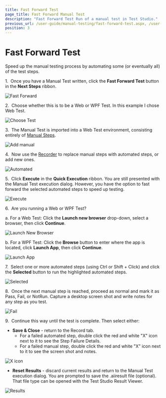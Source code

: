 ```yaml
---
title: Fast Forward Test
page_title: Fast Forward Manual Test 
description: "Fast Forward Test Run of a manual test in Test Studio."
previous_url: /user-guide/manual-testing/fast-forward-test.aspx, /user-guide/manual-testing/fast-forward-test
position: 3
---
```

# Fast Forward Test

Speed up the manual testing process by automating some (or eventually all) of the test steps.

1.&nbsp; Once you have a Manual Test written, click the **Fast Forward Test** button in the **Next Steps** ribbon.

![Fast Forward][1]

2.&nbsp; Choose whether this is to be a Web or WPF Test. In this example I chose Web Test.

![Choose Test][2]

3.&nbsp; The Manual Test is imported into a Web Test environment, consisting entirely of <a href="/features/custom-steps/manual-step" target="_blank">Manual Steps</a>.

![Add manual][3]

4.&nbsp; Now use the <a href="/getting-started/test-recording/overview" target="_blank">Recorder</a> to replace manual steps with automated steps, or add new ones.

![Automated][4]

5.&nbsp; Click **Execute** in the **Quick Execution** ribbon. You are still presented with the Manual Test execution dialog. However, you have the option to fast forward the selected automated steps to speed up testing.

![Execute][5]

6.&nbsp; Are you running a Web or WPF Test?

a. For a Web Test: Click the **Launch new browser** drop-down, select a browser, then click **Continue**.

![Launch New Browser][6]

b. For a WPF Test: Click the **Browse** button to enter where the app is located, click **Launch App**, then click **Continue**.

![Launch App][7]

7.&nbsp; Select one or more automated steps (using Ctrl or Shift + Click) and click the **Selected** button to run the highlighted automated steps.

![Selected][8]

8.&nbsp; Once the next manual step is reached, proceed as normal and mark it as Pass, Fail, or NotRun. Capture a desktop screen shot and write notes for any step as you test.

![Fail][9]

9.&nbsp; Continue this way until the test is complete. Then select either:

- **Save & Close** - return to the Record tab.
  - For a failed automated step, double click the red and white "X" icon next to it to see the Step Failure Details.
  - For a failed manual step, double click the red and white "X" icon next to it to see the screen shot and notes.

![X icon][10]

- **Reset Results** - discard current results and return to the Manual Test execution dialog. You are prompted to save the .aiiresult file (optional). That file type can be opened with the Test Studio Result Viewer.

![Results][11]

[1]: /img/features/testing-types/manual-testing/fast-forward/fig1.png
[2]: /img/features/testing-types/manual-testing/fast-forward/fig2.png
[3]: /img/features/testing-types/manual-testing/fast-forward/fig3.png
[4]: /img/features/testing-types/manual-testing/fast-forward/fig4.png
[5]: /img/features/testing-types/manual-testing/fast-forward/fig5.png
[6]: /img/features/testing-types/manual-testing/fast-forward/fig6.png
[7]: /img/features/testing-types/manual-testing/fast-forward/fig7.png
[8]: /img/features/testing-types/manual-testing/fast-forward/fig8.png
[9]: /img/features/testing-types/manual-testing/fast-forward/fig9.png
[10]: /img/features/testing-types/manual-testing/fast-forward/fig10.png
[11]: /img/features/testing-types/manual-testing/fast-forward/fig11.png
